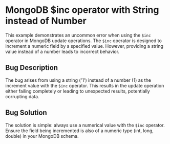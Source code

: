 # MongoDB $inc operator with String instead of Number

This example demonstrates an uncommon error when using the `$inc` operator in MongoDB update operations.  The `$inc` operator is designed to increment a numeric field by a specified value.  However, providing a string value instead of a number leads to incorrect behavior.

## Bug Description
The bug arises from using a string ('1') instead of a number (1) as the increment value with the `$inc` operator. This results in the update operation either failing completely or leading to unexpected results, potentially corrupting data.

## Bug Solution
The solution is simple: always use a numerical value with the `$inc` operator. Ensure the field being incremented is also of a numeric type (int, long, double) in your MongoDB schema.
